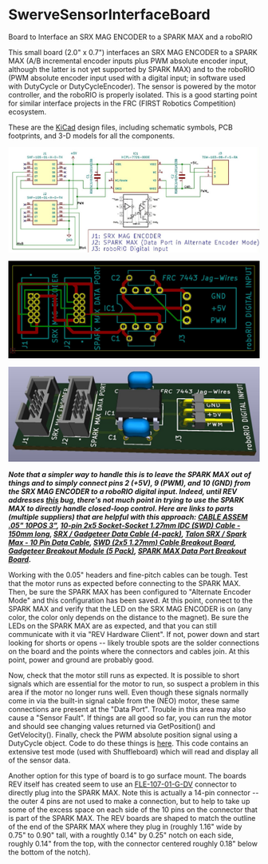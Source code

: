 # SwerveSensorInterfaceBoard
Board to Interface an SRX MAG ENCODER to a SPARK MAX and a roboRIO

This small board (2.0" x 0.7") interfaces an SRX MAG ENCODER to a SPARK MAX (A/B incremental encoder inputs plus PWM absolute encoder input, although the latter is not yet supported by SPARK MAX) and to the roboRIO (PWM absolute encoder input used with a digital input; in software used with DutyCycle or DutyCycleEncoder).  The sensor is powered by the motor controller, and the roboRIO is properly isolated.  This is a good starting point for similar interface projects in the FRC (FIRST Robotics Competition) ecosystem.

These are the [KiCad](https://www.kicad.org/) design files, including schematic symbols, PCB footprints, and 3-D models for all the components.

![alt text](https://github.com/Jagwires7443/SwerveSensorInterfaceBoard/blob/main/Board%20Schematic.JPG?raw=true)

![alt text](https://github.com/Jagwires7443/SwerveSensorInterfaceBoard/blob/main/Board%20PCB.JPG?raw=true)

![alt text](https://github.com/Jagwires7443/SwerveSensorInterfaceBoard/blob/main/Board%203D.JPG?raw=true)

***Note that a simpler way to handle this is to leave the SPARK MAX out of things and to simply connect pins 2 (+5V), 9 (PWM), and 10 (GND) from the SRX MAG ENCODER to a roboRIO digital input.  Indeed, until REV addresses [this](https://trello.com/c/bvnPPcZD/108-add-continuous-pid-capability) bug, there's not much point in trying to use the SPARK MAX to directly handle closed-loop control.  Here are links to parts (multiple suppliers) that are helpful with this approach:
[CABLE ASSEM .05" 10POS 3"](https://www.digikey.com/en/products/detail/samtec-inc/FFSD-05-D-03-00-01-N/2651110),
[10-pin 2x5 Socket-Socket 1.27mm IDC (SWD) Cable - 150mm long](https://www.adafruit.com/product/1675),
[SRX / Gadgeteer Data Cable (4-pack)](https://newsite.ctr-electronics.com/srx-gadgeteer-data-cable-4-pack/),
[Talon SRX / Spark Max - 10 Pin Data Cable](https://www.andymark.com/products/talon-srx-hero-10-pin-data-cable),
[SWD (2x5 1.27mm) Cable Breakout Board](https://www.adafruit.com/product/2743),
[Gadgeteer Breakout Module (5 Pack)](https://newsite.ctr-electronics.com/gadgeteer-breakout-module-5-pack/),
[SPARK MAX Data Port Breakout Board](https://www.revrobotics.com/rev-11-1278/).***

Working with the 0.05" headers and fine-pitch cables can be tough.  Test that the motor runs as expected before connecting to the SPARK MAX.  Then, be sure the SPARK MAX has been configured to "Alternate Encoder Mode" and this configuration has been saved.  At this point, connect to the SPARK MAX and verify that the LED on the SRX MAG ENCODER is on (any color, the color only depends on the distance to the magnet).  Be sure the LEDs on the SPARK MAX are as expected, and that you can still communicate with it via "REV Hardware Client".  If not, power down and start looking for shorts or opens -- likely trouble spots are the solder connections on the board and the points where the connectors and cables join.  At this point, power and ground are probably good.

Now, check that the motor still runs as expected.  It is possible to short signals which are essential for the motor to run, so suspect a problem in this area if the motor no longer runs well.  Even though these signals normally come in via the built-in signal cable from the (NEO) motor, these same connections are present at the "Data Port".  Trouble in this area may also cause a "Sensor Fault".  If things are all good so far, you can run the motor and should see changing values returned via GetPosition() and GetVelocity().  Finally, check the PWM absolute position signal using a DutyCycle object.  Code to do these things is [here](https://github.com/Jagwires7443/Swerve).  This code contains an extensive test mode (used with Shuffleboard) which will read and display all of the sensor data.

Another option for this type of board is to go surface mount.  The boards REV itself has created seem to use an [FLE-107-01-G-DV](https://www.samtec.com/products/fle-107-01-g-dv-a-tr) connector to directly plug into the SPARK MAX.  Note this is actually a 14-pin connector -- the outer 4 pins are not used to make a connection, but to help to take up some of the excess space on each side of the 10 pins on the connector that is part of the SPARK MAX.  The REV boards are shaped to match the outline of the end of the SPARK MAX where they plug in (roughly 1.16" wide by 0.75" to 0.90" tall, with a roughtly 0.14" by 0.25" notch on each side, roughly 0.14" from the top, with the connector centered roughly 0.18" below the bottom of the notch).
